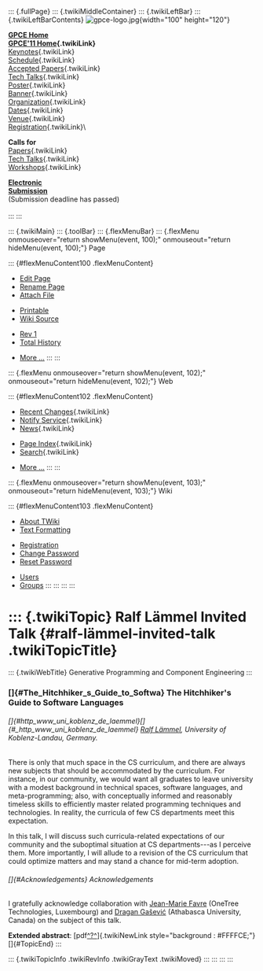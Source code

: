 ::: {.fullPage}
::: {.twikiMiddleContainer}
::: {.twikiLeftBar}
::: {.twikiLeftBarContents}
![gpce-logo.jpg](../pub/GPCE11/WebLeftBar/gpce-logo.jpg){width="100"
height="120"}

**[GPCE Home](http://program-transformation.org/Gpce)**\
**[GPCE\'11 Home](WebHome){.twikiLink}**\
[Keynotes](KeynoteSpeakers){.twikiLink}\
[Schedule](ConferenceProgram){.twikiLink}\
[Accepted Papers](AcceptedPapers){.twikiLink}\
[Tech Talks](TechTalks){.twikiLink}\
[Poster](Poster){.twikiLink}\
[Banner](Banner){.twikiLink}\
[Organization](ConferenceOrganization){.twikiLink}\
[Dates](ImportantDates){.twikiLink}\
[Venue](ConferenceVenue){.twikiLink}\
[Registration](ConferenceRegistration){.twikiLink}\

**Calls for**\
[Papers](CallForPapers){.twikiLink}\
[Tech Talks](CallForTechTalks){.twikiLink}\
[Workshops](Workshops){.twikiLink}

**[Electronic\
Submission](http://www.easychair.org/conferences/?conf=gpce11)**\
(Submission deadline has passed)\
\
:::
:::

::: {.twikiMain}
::: {.toolBar}
::: {.flexMenuBar}
::: {.flexMenu onmouseover="return showMenu(event, 100);" onmouseout="return hideMenu(event, 100);"}
Page

::: {#flexMenuContent100 .flexMenuContent}
-   [Edit
    Page](http://www.program-transformation.org/edit/GPCE11/RalfLaemmelInvitedTalk?t=1536828820)
-   [Rename
    Page](http://www.program-transformation.org/rename/GPCE11/RalfLaemmelInvitedTalk)
-   [Attach
    File](http://www.program-transformation.org/attach/GPCE11/RalfLaemmelInvitedTalk)

<!-- -->

-   [Printable](http://www.program-transformation.org/view/GPCE11/RalfLaemmelInvitedTalk?skin=print.pattern)
-   [Wiki
    Source](http://www.program-transformation.org/view/GPCE11/RalfLaemmelInvitedTalk?skin=text&raw=on&contenttype=text/plain)

<!-- -->

-   [Rev
    1](http://www.program-transformation.org/view/GPCE11/RalfLaemmelInvitedTalk?rev=1.1)
-   [Total
    History](http://www.program-transformation.org/rdiff/GPCE11/RalfLaemmelInvitedTalk)

<!-- -->

-   [More
    \...](http://www.program-transformation.org/oops/GPCE11/RalfLaemmelInvitedTalk?template=oopsmore&param1=1.1&param2=1.1)
:::
:::

::: {.flexMenu onmouseover="return showMenu(event, 102);" onmouseout="return hideMenu(event, 102);"}
Web

::: {#flexMenuContent102 .flexMenuContent}
-   [Recent Changes](WebChanges){.twikiLink}
-   [Notify Service](WebNotify){.twikiLink}
-   [News](WebNews){.twikiLink}

<!-- -->

-   [Page Index](WebIndex){.twikiLink}
-   [Search](WebSearch){.twikiLink}

<!-- -->

-   [More
    \...](http://www.program-transformation.org/oops/GPCE11/RalfLaemmelInvitedTalk?template=oopsmore&param1=1.1&param2=1.1)
:::
:::

::: {.flexMenu onmouseover="return showMenu(event, 103);" onmouseout="return hideMenu(event, 103);"}
Wiki

::: {#flexMenuContent103 .flexMenuContent}
-   [About
    TWiki](http://www.program-transformation.org/view/TWiki/WebHome)
-   [Text
    Formatting](http://www.program-transformation.org/view/TWiki/TextFormattingRules)

<!-- -->

-   [Registration](http://www.program-transformation.org/view/TWiki/TWikiRegistration)
-   [Change
    Password](http://www.program-transformation.org/view/TWiki/ChangePassword)
-   [Reset
    Password](http://www.program-transformation.org/view/TWiki/ResetPassword)

<!-- -->

-   [Users](http://www.program-transformation.org/view/Main/TWikiUsers)
-   [Groups](http://www.program-transformation.org/view/Main/TWikiGroups)
:::
:::
:::
:::

::: {.twikiTopic}
Ralf Lämmel Invited Talk {#ralf-lämmel-invited-talk .twikiTopicTitle}
========================

::: {.twikiWebTitle}
Generative Programming and Component Engineering
:::

### []{#The_Hitchhiker_s_Guide_to_Softwa} The Hitchhiker\'s Guide to Software Languages

###### []{#http_www_uni_koblenz_de_laemmel}[]{#_http_www_uni_koblenz_de_laemmel} [Ralf Lämmel](http://www.uni-koblenz.de/~laemmel/Site/Home.html), University of Koblenz-Landau, Germany.

There is only that much space in the CS curriculum, and there are always
new subjects that should be accommodated by the curriculum. For
instance, in our community, we would want all graduates to leave
university with a modest background in technical spaces, software
languages, and meta-programming; also, with conceptually informed and
reasonably timeless skills to efficiently master related programming
techniques and technologies. In reality, the curricula of few CS
departments meet this expectation.

In this talk, I will discuss such curricula-related expectations of our
community and the suboptimal situation at CS departments---as I perceive
them. More importantly, I will allude to a revision of the CS curriculum
that could optimize matters and may stand a chance for mid-term
adoption.

###### []{#Acknowledgements} Acknowledgements

I gratefully acknowledge collaboration with [Jean-Marie
Favre](http://www.megaplanet.org/jean-marie-favre/) (OneTree
Technologies, Luxembourg) and [Dragan
Gašević](http://www.sfu.ca/~dgasevic/) (Athabasca University, Canada) on
the subject of this talk.

**Extended abstract**:
[pdf[^?^](http://www.program-transformation.org/edit/GPCE11/PubGPCE11RalfLaemmelInvitedTalkralfLaemmelInvitedTalkExtendedAbstractpdf?topicparent=GPCE11.RalfLaemmelInvitedTalk)]{.twikiNewLink
style="background : #FFFFCE;"}\
[]{#TopicEnd}
:::

::: {.twikiTopicInfo .twikiRevInfo .twikiGrayText .twikiMoved}
:::
:::
:::
:::
